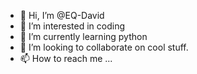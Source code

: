 - 👋 Hi, I’m @EQ-David
- 👀 I’m interested in coding
- 🌱 I’m currently learning python
- 💞️ I’m looking to collaborate on cool stuff.
- 📫 How to reach me ...

<!---
EQ-David/EQ-David is a ✨ special ✨ repository because its `README.md` (this file) appears on your GitHub profile.
You can click the Preview link to take a look at your changes.
--->
